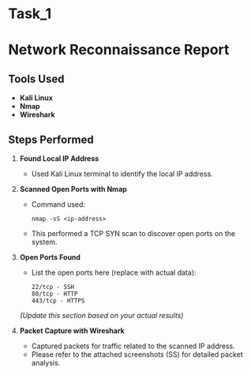 # Task_1

# Network Reconnaissance Report

## Tools Used

* **Kali Linux**
* **Nmap**
* **Wireshark**

## Steps Performed

1. **Found Local IP Address**

   * Used Kali Linux terminal to identify the local IP address.

2. **Scanned Open Ports with Nmap**

   * Command used:

     ```
     nmap -sS <ip-address>
     ```
   * This performed a TCP SYN scan to discover open ports on the system.

3. **Open Ports Found**

   * List the open ports here (replace with actual data):

     ```
     22/tcp - SSH  
     80/tcp - HTTP  
     443/tcp - HTTPS  
     ```

   *(Update this section based on your actual results)*

4. **Packet Capture with Wireshark**

   * Captured packets for traffic related to the scanned IP address.
   * Please refer to the attached screenshots (SS) for detailed packet analysis.

